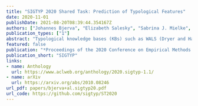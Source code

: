 ```yaml
---
title: "SIGTYP 2020 Shared Task: Prediction of Typological Features"
date: 2020-11-01
publishDate: 2021-08-20T08:39:44.354167Z
authors: ["Johannes Bjerva", "Elizabeth Salesky", "Sabrina J. Mielke", "Aditi Chaudhary", "Giuseppe G. A. Celano", "Edoardo M. Ponti", "Ekaterina Vylomova", "Ryan Cotterell", "Isabelle Augenstein"]
publication_types: ["1"]
abstract: "Typological knowledge bases (KBs) such as WALS (Dryer and Haspelmath, 2013) contain information about linguistic properties of the world’s languages. They have been shown to be useful for downstream applications, including cross-lingual transfer learning and linguistic probing. A major drawback hampering broader adoption of typological KBs is that they are sparsely populated, in the sense that most languages only have annotations for some features, and skewed, in that few features have wide coverage. As typological features often correlate with one another, it is possible to predict them and thus automatically populate typological KBs, which is also the focus of this shared task. Overall, the task attracted 8 submissions from 5 teams, out of which the most successful methods make use of such feature correlations. However, our error analysis reveals that even the strongest submitted systems struggle with predicting feature values for languages where few features are known."
featured: false
publication: "*Proceedings of the 2020 Conference on Empirical Methods in Natural Language Processing*"
publication_short: "SIGTYP"
links:
- name: Anthology
  url: https://www.aclweb.org/anthology/2020.sigtyp-1.1/
- name: arXiv
  url: https://arxiv.org/abs/2010.08246
url_pdf: papers/bjerva+al.sigtyp20.pdf
url_code: https://github.com/sigtyp/ST2020
---
```


